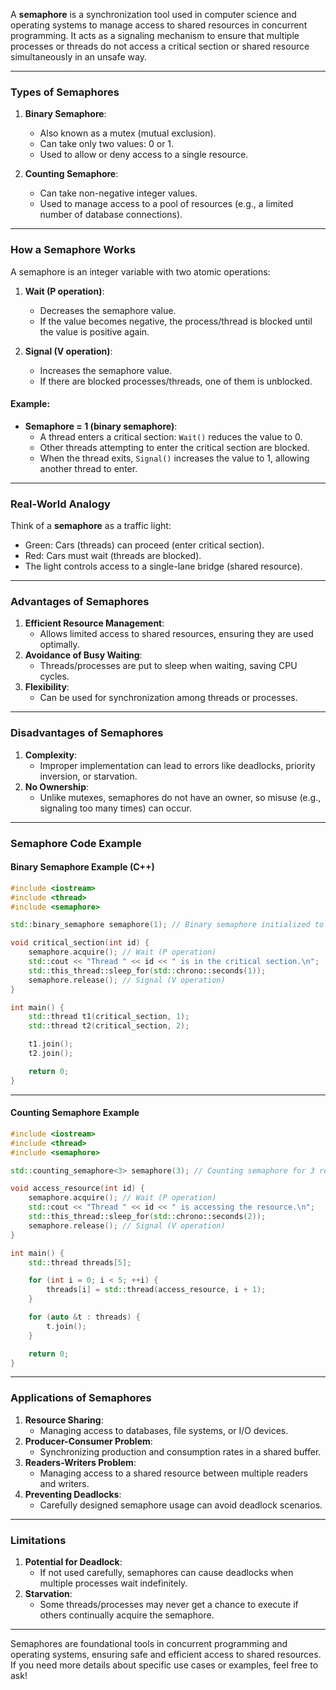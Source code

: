 A **semaphore** is a synchronization tool used in computer science and operating systems to manage access to shared resources in concurrent programming. It acts as a signaling mechanism to ensure that multiple processes or threads do not access a critical section or shared resource simultaneously in an unsafe way.

---

### **Types of Semaphores**
1. **Binary Semaphore**:
   - Also known as a mutex (mutual exclusion).
   - Can take only two values: 0 or 1.
   - Used to allow or deny access to a single resource.

2. **Counting Semaphore**:
   - Can take non-negative integer values.
   - Used to manage access to a pool of resources (e.g., a limited number of database connections).

---

### **How a Semaphore Works**
A semaphore is an integer variable with two atomic operations:
1. **Wait (P operation)**:
   - Decreases the semaphore value.
   - If the value becomes negative, the process/thread is blocked until the value is positive again.

2. **Signal (V operation)**:
   - Increases the semaphore value.
   - If there are blocked processes/threads, one of them is unblocked.

#### Example:
- **Semaphore = 1 (binary semaphore)**:
  - A thread enters a critical section: `Wait()` reduces the value to 0.
  - Other threads attempting to enter the critical section are blocked.
  - When the thread exits, `Signal()` increases the value to 1, allowing another thread to enter.

---

### **Real-World Analogy**
Think of a **semaphore** as a traffic light:
- Green: Cars (threads) can proceed (enter critical section).
- Red: Cars must wait (threads are blocked).
- The light controls access to a single-lane bridge (shared resource).

---

### **Advantages of Semaphores**
1. **Efficient Resource Management**:
   - Allows limited access to shared resources, ensuring they are used optimally.
2. **Avoidance of Busy Waiting**:
   - Threads/processes are put to sleep when waiting, saving CPU cycles.
3. **Flexibility**:
   - Can be used for synchronization among threads or processes.

---

### **Disadvantages of Semaphores**
1. **Complexity**:
   - Improper implementation can lead to errors like deadlocks, priority inversion, or starvation.
2. **No Ownership**:
   - Unlike mutexes, semaphores do not have an owner, so misuse (e.g., signaling too many times) can occur.

---

### **Semaphore Code Example**

#### **Binary Semaphore Example (C++)**
```cpp
#include <iostream>
#include <thread>
#include <semaphore>

std::binary_semaphore semaphore(1); // Binary semaphore initialized to 1

void critical_section(int id) {
    semaphore.acquire(); // Wait (P operation)
    std::cout << "Thread " << id << " is in the critical section.\n";
    std::this_thread::sleep_for(std::chrono::seconds(1));
    semaphore.release(); // Signal (V operation)
}

int main() {
    std::thread t1(critical_section, 1);
    std::thread t2(critical_section, 2);

    t1.join();
    t2.join();

    return 0;
}
```

---

#### **Counting Semaphore Example**
```cpp
#include <iostream>
#include <thread>
#include <semaphore>

std::counting_semaphore<3> semaphore(3); // Counting semaphore for 3 resources

void access_resource(int id) {
    semaphore.acquire(); // Wait (P operation)
    std::cout << "Thread " << id << " is accessing the resource.\n";
    std::this_thread::sleep_for(std::chrono::seconds(2));
    semaphore.release(); // Signal (V operation)
}

int main() {
    std::thread threads[5];

    for (int i = 0; i < 5; ++i) {
        threads[i] = std::thread(access_resource, i + 1);
    }

    for (auto &t : threads) {
        t.join();
    }

    return 0;
}
```

---

### **Applications of Semaphores**
1. **Resource Sharing**:
   - Managing access to databases, file systems, or I/O devices.
2. **Producer-Consumer Problem**:
   - Synchronizing production and consumption rates in a shared buffer.
3. **Readers-Writers Problem**:
   - Managing access to a shared resource between multiple readers and writers.
4. **Preventing Deadlocks**:
   - Carefully designed semaphore usage can avoid deadlock scenarios.

---

### **Limitations**
1. **Potential for Deadlock**:
   - If not used carefully, semaphores can cause deadlocks when multiple processes wait indefinitely.
2. **Starvation**:
   - Some threads/processes may never get a chance to execute if others continually acquire the semaphore.

---

Semaphores are foundational tools in concurrent programming and operating systems, ensuring safe and efficient access to shared resources. If you need more details about specific use cases or examples, feel free to ask!
